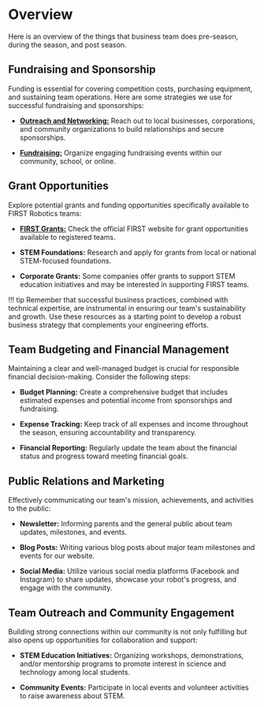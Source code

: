 # **Overview**
Here is an overview of the things that business team does pre-season, during the season, and post season.
## Fundraising and Sponsorship

Funding is essential for covering competition costs, purchasing equipment, and sustaining team operations. Here are some strategies we use for successful fundraising and sponsorships:

- **[Outreach and Networking:](https://www.firstinspires.org/resource-library/ftc/team-outreach-and-marketing-resources)** Reach out to local businesses, corporations, and community organizations to build relationships and secure sponsorships.

- [**Fundraising:**](https://www.firstinspires.org/resource-library/fundraising-toolkit) Organize engaging fundraising events within our community, school, or online.
## Grant Opportunities

Explore potential grants and funding opportunities specifically available to FIRST Robotics teams:

- **[FIRST Grants:](https://www.firstinspires.org/robotics/team-grants)** Check the official FIRST website for grant opportunities available to registered teams.

- **STEM Foundations:** Research and apply for grants from local or national STEM-focused foundations.

- **Corporate Grants:** Some companies offer grants to support STEM education initiatives and may be interested in supporting FIRST teams.

!!! tip
    Remember that successful business practices, combined with technical expertise, are instrumental in ensuring our team's sustainability and growth. Use these resources as a starting point to develop a robust business strategy that complements your engineering efforts.
## Team Budgeting and Financial Management

Maintaining a clear and well-managed budget is crucial for responsible financial decision-making. Consider the following steps:

- **Budget Planning:** Create a comprehensive budget that includes estimated expenses and potential income from sponsorships and fundraising.

- **Expense Tracking:** Keep track of all expenses and income throughout the season, ensuring accountability and transparency.

- **Financial Reporting:** Regularly update the team about the financial status and progress toward meeting financial goals.

## Public Relations and Marketing

Effectively communicating our team's mission, achievements, and activities to the public:

- **Newsletter:** Informing parents and the general public about team updates, milestones, and events.

- **Blog Posts:** Writing various blog posts about major team milestones and events for our website.

- **Social Media:** Utilize various social media platforms (Facebook and Instagram) to share updates, showcase your robot's progress, and engage with the community.

## Team Outreach and Community Engagement

Building strong connections within our community is not only fulfilling but also opens up opportunities for collaboration and support:

- **STEM Education Initiatives:** Organizing workshops, demonstrations, and/or mentorship programs to promote interest in science and technology among local students.

- **Community Events:** Participate in local events and volunteer activities to raise awareness about STEM.